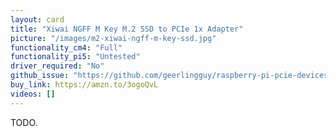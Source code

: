 ```yaml
---
layout: card
title: "Xiwai NGFF M Key M.2 SSD to PCIe 1x Adapter"
picture: "/images/m2-xiwai-ngff-m-key-ssd.jpg"
functionality_cm4: "Full"
functionality_pi5: "Untested"
driver_required: "No"
github_issue: "https://github.com/geerlingguy/raspberry-pi-pcie-devices/issues/TODO"
buy_link: https://amzn.to/3ogoQvL
videos: []
---
```

TODO.
